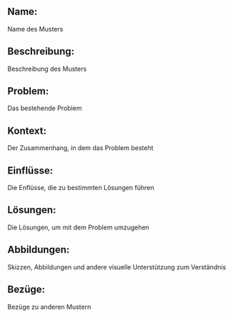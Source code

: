 ## Name: 
Name des Musters

## Beschreibung: 
Beschreibung des Musters

## Problem: 
Das bestehende Problem

## Kontext: 
Der Zusammenhang, in dem das Problem besteht

## Einflüsse: 
Die Enflüsse, die zu bestimmten Lösungen führen

## Lösungen: 
Die Lösungen, um mit dem Problem umzugehen

## Abbildungen: 
Skizzen, Abbildungen und andere visuelle Unterstützung zum Verständnis

## Bezüge: 
Bezüge zu anderen Mustern
